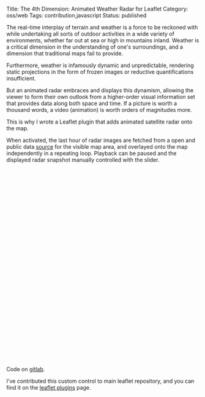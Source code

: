 Title: The 4th Dimension: Animated Weather Radar for Leaflet
Category: oss/web
Tags: contribution,javascript
Status: published

The real-time interplay of terrain and weather is a force to be reckoned with while undertaking all sorts of outdoor activities in a wide variety of environments, whether far out at sea or high in mountains inland. Weather is a critical dimension in the understanding of one's surroundings, and a dimension that traditional maps fail to provide.

Furthermore, weather is infamously dynamic and unpredictable, rendering static projections in the form of frozen images or reductive quantifications insufficient. 

But an animated radar embraces and displays this dynamism, allowing the viewer to form their own outlook from a higher-order visual information set that provides data along both space and time. If a picture is worth a thousand words, a video (animation) is worth orders of magnitudes more. 

This is why I wrote a Leaflet plugin that adds animated satellite radar onto the map. 

When activated, the last hour of radar images are fetched from a open and public data [source](https://mesonet.agron.iastate.edu) for the visible map area, and overlayed onto the map independently in a repeating loop. Playback can be paused and the displayed radar snapshot manually controlled with the slider.   

<div style="height: 500px" id="radar-map"></div>

Code on [gitlab](https://gitlab.com/rwev/leaflet-radar). 

I've contributed this custom control to main leaflet repository, and you can find it on the [leaflet plugins](https://www.leafletjs.com/plugins.html) page.

<script>

async function makeMaps() {

        loadStylesheet("/assets/javascript/dependencies/leaflet.css");
        loadStylesheet("/assets/javascript/dependencies/leaflet-radar.css");

        await loadScriptPromise("/assets/javascript/dependencies/leaflet.js");
        await loadScriptPromise("/assets/javascript/dependencies/leaflet-radar.js");

        const VIEW = [43.37, -116.12];
        const ZOOM = 6;

        let radarMap = L.map("radar-map").setView(VIEW, ZOOM);
        
        const osmBaseLayerF = () => L.tileLayer("https://tile-{s}.openstreetmap.fr/hot/{z}/{x}/{y}.png", {});

        osmBaseLayerF().addTo(radarMap);
        
        L.control.radar({}).addTo(radarMap);
        
}
 makeMaps();


</script>


